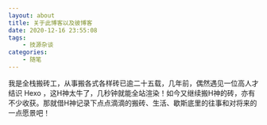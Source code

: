 ```yaml
---
layout: about
title: 关于此博客以及彼博客
date: 2020-12-16 23:55:08
tags: 
    - 技源杂谈
categories:
    - 随笔
---
```


我是全栈搬砖工，从事搬各式各样砖已逾二十五载，几年前，偶然遇见一位高人才结识 Hexo ，这H神太牛了，几秒钟就能全站渲染！如今又继续搬H神的砖，亦有不少收获。那就借H神记录下点点滴滴的搬砖、生活、歇斯底里的往事和对将来的一点愿景吧！
